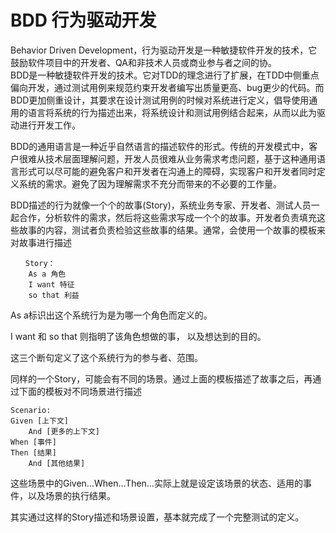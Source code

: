 # BDD 行为驱动开发

Behavior Driven Development，行为驱动开发是一种敏捷软件开发的技术，它鼓励软件项目中的开发者、QA和非技术人员或商业参与者之间的协。  
BDD是一种敏捷软件开发的技术。它对TDD的理念进行了扩展，在TDD中侧重点偏向开发，通过测试用例来规范约束开发者编写出质量更高、bug更少的代码。而BDD更加侧重设计，其要求在设计测试用例的时候对系统进行定义，倡导使用通用的语言将系统的行为描述出来，将系统设计和测试用例结合起来，从而以此为驱动进行开发工作。

BDD的通用语言是一种近乎自然语言的描述软件的形式。传统的开发模式中，客户很难从技术层面理解问题，开发人员很难从业务需求考虑问题，基于这种通用语言形式可以尽可能的避免客户和开发者在沟通上的障碍，实现客户和开发者同时定义系统的需求。避免了因为理解需求不充分而带来的不必要的工作量。

BDD描述的行为就像一个个的故事\(Story\)，系统业务专家、开发者、测试人员一起合作，分析软件的需求，然后将这些需求写成一个个的故事。开发者负责填充这些故事的内容，测试者负责检验这些故事的结果。通常，会使用一个故事的模板来对故事进行描述

```
　　Story：
    As a 角色
    I want 特征
    so that 利益
```

As a标识出这个系统行为是为哪一个角色而定义的。

I want 和 so that 则指明了该角色想做的事， 以及想达到的目的。

这三个断句定义了这个系统行为的参与者、范围。

同样的一个Story，可能会有不同的场景。通过上面的模板描述了故事之后，再通过下面的模板对不同场景进行描述

```
Scenario:
Given [上下文]
    And [更多的上下文]
When [事件]
Then [结果]
    And [其他结果]
```

这些场景中的Given…When…Then…实际上就是设定该场景的状态、适用的事件，以及场景的执行结果。

其实通过这样的Story描述和场景设置，基本就完成了一个完整测试的定义。

